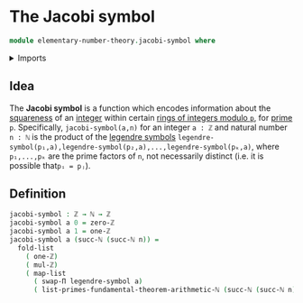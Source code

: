 # The Jacobi symbol

```agda
module elementary-number-theory.jacobi-symbol where
```

<details><summary>Imports</summary>

```agda
open import elementary-number-theory.fundamental-theorem-of-arithmetic
open import elementary-number-theory.integers
open import elementary-number-theory.legendre-symbol
open import elementary-number-theory.multiplication-integers
open import elementary-number-theory.natural-numbers

open import foundation.type-arithmetic-dependent-function-types
open import foundation.unit-type

open import lists.functoriality-lists
open import lists.lists
```

</details>

## Idea

The **Jacobi symbol** is a function which encodes information about the
[squareness](elementary-number-theory.squares-modular-arithmetic.md) of an
[integer](elementary-number-theory.integers.md) within certain
[rings of integers modulo `p`](elementary-number-theory.modular-arithmetic.md),
for [prime](elementary-number-theory.prime-numbers.md) `p`. Specifically,
`jacobi-symbol(a,n)` for an integer `a : ℤ` and natural number `n : ℕ` is the
product of the [legendre symbols](elementary-number-theory.legendre-symbol.md)
`legendre-symbol(p₁,a),legendre-symbol(p₂,a),...,legendre-symbol(pₖ,a)`, where
`p₁,...,pₖ` are the prime factors of `n`, not necessarily distinct (i.e. it is
possible that`pᵢ = pⱼ`).

## Definition

```agda
jacobi-symbol : ℤ → ℕ → ℤ
jacobi-symbol a 0 = zero-ℤ
jacobi-symbol a 1 = one-ℤ
jacobi-symbol a (succ-ℕ (succ-ℕ n)) =
  fold-list
    ( one-ℤ)
    ( mul-ℤ)
    ( map-list
      ( swap-Π legendre-symbol a)
      ( list-primes-fundamental-theorem-arithmetic-ℕ (succ-ℕ (succ-ℕ n)) star))
```
